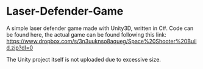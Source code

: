 # Laser-Defender-Game

A simple laser defender game made with Unity3D, written in C#. Code can be found here, the actual game can be found following this link:
https://www.dropbox.com/s/3n3uuknso8aqueg/Space%20Shooter%20Build.zip?dl=0

The Unity project itself is not uploaded due to excessive size.
